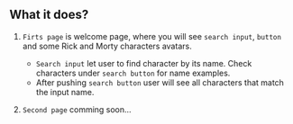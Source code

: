 ## What it does?

1. `Firts page` is welcome page, where you will see `search input`, `button` and some Rick and Morty characters avatars.

   - `Search input` let user to find character by its name. Check characters under `search button` for name examples.
   - After pushing `search button` user will see all characters that match the input name.

2. `Second page` comming soon...
